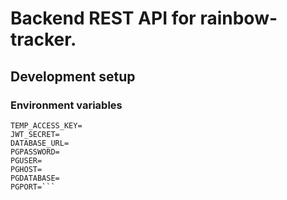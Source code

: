 # Backend REST API for rainbow-tracker.

## Development setup
### Environment variables
```PORT=
TEMP_ACCESS_KEY=
JWT_SECRET=
DATABASE_URL=
PGPASSWORD=
PGUSER=
PGHOST=
PGDATABASE=
PGPORT=```
